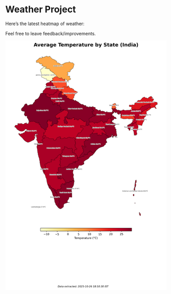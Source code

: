 # Weather Project

Here’s the latest heatmap of weather:

Feel free to leave feedback/improvements.

![India Heatmap](docs/assets/india_heatmap.png?v=FE16C1)
